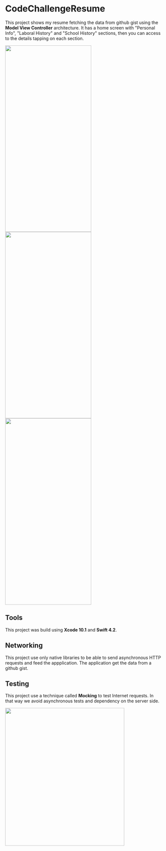 # CodeChallengeResume

This project shows my resume fetching the data from github gist using the **Model View Controller** architecture. It has a home screen with "Personal Info", "Laboral History" and "School History" sections, then you can access to the details tapping on each section.

<img src="https://user-images.githubusercontent.com/38329040/60139601-2092c180-9774-11e9-8af1-78f4a50249c0.png" width="276" height="598"> <img src="https://user-images.githubusercontent.com/38329040/60139602-2092c180-9774-11e9-8481-c33ca85bf6f9.png" width="276" height="598"> <img src="https://user-images.githubusercontent.com/38329040/60139603-2092c180-9774-11e9-9b59-772ed551a672.png" width="276" height="598">

## Tools

This project was build using **Xcode 10.1** and **Swift 4.2**.


## Networking

This project use only native libraries to be able to send asynchronous HTTP requests and feed the appplication. The application get the data from a github gist.


## Testing

This project use a technique called **Mocking** to test Internet requests. In that way we avoid asynchronous tests and  dependency on the server side.

<img src="https://user-images.githubusercontent.com/38329040/60139604-2092c180-9774-11e9-9354-7635e394007f.png" width="382" height="442">
